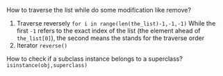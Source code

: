 How to traverse the list while do some modification like remove?
1. Traverse reversely
	`for i in range(len(the_list)-1,-1,-1)`
	While the first `-1` refers to the exact index of the list (the element ahead of `the_list[0]`), the second means the stands for the traverse order
2. Iterator `reverse()`

How to check if a subclass instance belongs to a superclass?
	`isinstance(obj,superclass)`